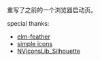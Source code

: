 重写了之前的一个浏览器启动页。

special thanks:

- [elm-feather](https://github.com/feathericons/elm-feather)
- [simple icons](https://simpleicons.org)
- [NViconsLib_Silhouette](https://github.com/nullice/NViconsLib_Silhouette)
